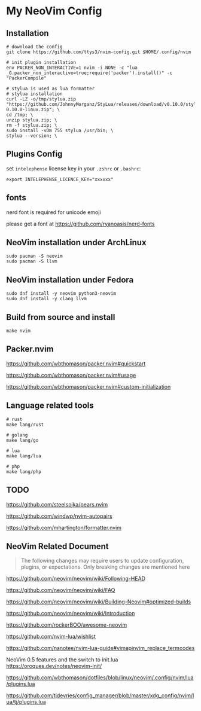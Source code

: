 # My NeoVim Config

## Installation

```shell
# download the config
git clone https://github.com/ttys3/nvim-config.git $HOME/.config/nvim

# init plugin installation
env PACKER_NON_INTERACTIVE=1 nvim -i NONE -c "lua _G.packer_non_interactive=true;require('packer').install()" -c "PackerCompile"

# stylua is used as lua formatter
# stylua installation
curl -LZ -o/tmp/stylua.zip "https://github.com/JohnnyMorganz/StyLua/releases/download/v0.10.0/stylua-0.10.0-linux.zip"; \
cd /tmp; \
unzip stylua.zip; \
rm -f stylua.zip; \
sudo install -vDm 755 stylua /usr/bin; \
stylua --version; \
```

## Plugins Config

set `intelephense` license key in your `.zshrc` or `.bashrc`:

```shell
export INTELEPHENSE_LICENCE_KEY="xxxxxx"
```

## fonts

nerd font is required for unicode emoji

please get a font at https://github.com/ryanoasis/nerd-fonts

## NeoVim installation under ArchLinux 

```shell
sudo pacman -S neovim
sudo pacman -S llvm
```

## NeoVim installation under Fedora 
```shell
sudo dnf install -y neovim python3-neovim
sudo dnf install -y clang llvm
```

## Build from source and install

```
make nvim
```

## Packer.nvim

https://github.com/wbthomason/packer.nvim#quickstart

https://github.com/wbthomason/packer.nvim#usage

https://github.com/wbthomason/packer.nvim#custom-initialization

## Language related tools

```shell
# rust
make lang/rust

# golang
make lang/go

# lua
make lang/lua

# php
make lang/php
```

## TODO

https://github.com/steelsojka/pears.nvim

https://github.com/windwp/nvim-autopairs

https://github.com/mhartington/formatter.nvim

## NeoVim Related Document

> The following changes may require users to update configuration, plugins, or expectations. Only breaking changes are mentioned here

<https://github.com/neovim/neovim/wiki/Following-HEAD>

<https://github.com/neovim/neovim/wiki/FAQ>

<https://github.com/neovim/neovim/wiki/Building-Neovim#optimized-builds>

<https://github.com/neovim/neovim/wiki/Introduction>

https://github.com/rockerBOO/awesome-neovim

https://github.com/nvim-lua/wishlist

https://github.com/nanotee/nvim-lua-guide#vimapinvim_replace_termcodes

NeoVim 0.5 features and the switch to init.lua https://oroques.dev/notes/neovim-init/

https://github.com/wbthomason/dotfiles/blob/linux/neovim/.config/nvim/lua/plugins.lua

https://github.com/tjdevries/config_manager/blob/master/xdg_config/nvim/lua/tj/plugins.lua

